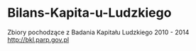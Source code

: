 # Bilans-Kapita-u-Ludzkiego
Zbiory pochodzące z Badania Kapitału Ludzkiego 2010 - 2014 http://bkl.parp.gov.pl
